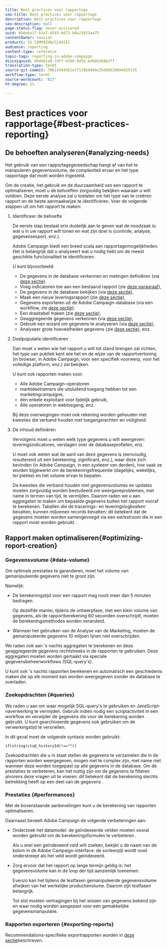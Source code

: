 ```yaml
---
title: Best practices voor rapportage
seo-title: Best practices voor rapportage
description: Best practices voor rapportage
seo-description: null
page-status-flag: never-activated
uuid: 09de6a17-b3a7-4543-b672-b0a21653aa75
contentOwner: sauviat
products: SG_CAMPAIGN/CLASSIC
audience: reporting
content-type: reference
topic-tags: reporting-in-adobe-campaign
discoiquuid: 904961e0-7dff-4350-8d5d-e4bdd368b3ff
translation-type: tm+mt
source-git-commit: 70b143445b2e77128b9404e35d96b39694d55335
workflow-type: tm+mt
source-wordcount: '817'
ht-degree: 1%

---
```



# Best practices voor rapportage{#best-practices-reporting}

## De behoeften analyseren{#analyzing-needs}

Het gebruik van een rapportagegereedschap hangt af van het te manipuleren gegevensvolume, de complexiteit ervan en het type rapportage dat moet worden ingesteld.

Om de creatie, het gebruik en de duurzaamheid van een rapport te optimaliseren, moet u de behoeften zorgvuldig bekijken waaraan u wilt voldoen. Deze eerste analyse zal u toelaten om het type van te creëren rapport en de beste aanmaakwijze te identificeren. Voer de volgende stappen uit om het rapport te maken:

1. Identificeer de behoefte

   De eerste stap bestaat erin duidelijk aan te geven wat de noodzaak is: wat u in uw rapport wilt tonen en wat zijn doel is (controle, analyse, gegevensexport, enz.).

   Adobe Campaign biedt een breed scala aan rapportagemogelijkheden. Het is belangrijk dat u analyseert wat u nodig hebt om de meest geschikte functionaliteit te identificeren.

   U kunt bijvoorbeeld:

   * De gegevens in de database verkennen en metingen definiëren (via [deze sectie](../../reporting/using/about-cubes.md)).
   * Voeg indicatoren toe aan een bestaand rapport (zie [deze paragraaf](../../reporting/using/about-reports-creation-in-campaign.md)),
   * De gegevens in de database bekijken (via [deze sectie](../../reporting/using/about-descriptive-analysis.md)),
   * Maak een nieuw leveringsrapport (zie [deze sectie](../../reporting/using/about-reports-creation-in-campaign.md)),
   * Gegevens exporteren uit de Adobe Campaign-database (via een workflow, zie [deze sectie](../../workflow/using/about-workflows.md));
   * Een draaitabel maken (zie [deze sectie](../../reporting/using/creating-a-table.md#creating-a-breakdown-or-pivot-table)),
   * Geaggregeerde gegevens verkennen (via [deze sectie](../../reporting/using/about-cubes.md)),
   * Gebruik een wizard om gegevens te analyseren (via [deze sectie](../../reporting/using/about-descriptive-analysis.md)),
   * Analyseer grote hoeveelheden gegevens (zie [deze sectie](../../reporting/using/about-reports-creation-in-campaign.md)), enz.

1. Doelpopulatie identificeren

   Dan moet u weten wie het rapport u wilt tot stand brengen zal richten, het type van publiek kent wie het en de wijze van de rapportvertoning (in browser, in Adobe Campaign, voor een specifiek voorwerp, voor het volledige platform, enz.) zal bekijken.

   U kunt ook rapporten maken voor:

   * Alle Adobe Campaign-operatoren
   * marktdeelnemers die uitsluitend toegang hebben tot een marketingcampagne,
   * één enkele exploitant voor tijdelijk gebruik,
   * Alle operatoren in webtoegang, enz.

   Bij deze overwegingen moet ook rekening worden gehouden met kwesties die verband houden met toegangsrechten en veiligheid.

1. De inhoud definiëren

   Vervolgens moet u weten welk type gegevens u wilt weergeven: leveringsindicatoren, verslagen over de databaseprofielen, enz.

   U moet ook weten wat de aard van deze gegevens is (eenvoudig, resulterend uit een berekening, significant, enz.), waar deze zich bevinden (in Adobe Campaign, in een systeem van derden), hoe vaak ze worden bijgewerkt om de berekeningsfrequentie (dagelijks, wekelijks, ter plekke) en het volume ervan te bepalen.

   De kwesties die verband houden met gegevensvolumes en updates moeten zorgvuldig worden bestudeerd om weergaveproblemen, met name in termen van tijd, te vermijden. Daarom raden we u aan aggregaten te maken om bepaalde gegevens buiten het rapport vooraf te berekenen. Tabellen die de tracerings- en leveringslogboeken bevatten, kunnen miljoenen records bevatten: dit betekent dat de gegevens moeten worden samengevoegd via een werkstroom die in een rapport moet worden gebruikt .

## Rapport maken optimaliseren{#optimizing-report-creation}

### Gegevensvolume {#data-volume}

Om optimale prestaties te garanderen, moet het volume van gemanipuleerde gegevens niet te groot zijn.

Namelijk:

* De berekeningstijd voor een rapport mag nooit meer dan 5 minuten bedragen.

   Op dezelfde manier, tijdens de ontwerpfase, met een klein volume van gegevens, als de rapportberekening 60 seconden overschrijdt, moeten de berekeningsmethodes worden veranderd.

* Wanneer het gebruiken van de Analyse van de Marketing, moeten de gemanipuleerde gegevens 10 miljoen lijnen niet overschrijden.

We raden ook aan &#39;s nachts aggregaten te berekenen en deze geaggregeerde gegevens rechtstreeks in de rapporten te gebruiken. Deze aggregaten moeten worden gemaakt via speciale gegevensbeheerworkflows (SQL-query&#39;s).

U kunt ook &#39;s nachts rapporten berekenen en automatisch een geschiedenis maken die op elk moment kan worden weergegeven zonder de database te overladen.

### Zoekopdrachten {#queries}

We raden u aan om waar mogelijk SQL-query&#39;s te gebruiken en JavaScript-naverwerking te vermijden. Gebruik indien nodig een scriptactiviteit in een workflow en verwijder de gegevens die voor de berekening worden gebruikt. U kunt gearchiveerde gegevens ook gebruiken om de verwerkingstijd te versnellen.

In dit geval moet de volgende syntaxis worden gebruikt:

```
if(string(ctx@_historyId)!==""))
```

Zoekopdrachten die u in staat stellen de gegevens te verzamelen die in de rapporten worden weergegeven, mogen niet te complex zijn, met name niet wanneer deze worden toegepast op alle gegevens in de database. Om de prestaties te verbeteren, kan het nuttig zijn om de gegevens te filteren alvorens deze vragen uit te voeren: dit betekent dat de berekening slechts betrekking heeft op een deel van de gegevens .

### Prestaties {#performances}

Met de bovenstaande aanbevelingen kunt u de berekening van rapporten optimaliseren.

Daarnaast beveelt Adobe Campaign de volgende verbeteringen aan:

* Onderzoek het datamodel: de geïndexeerde velden moeten vooral worden gebruikt om de berekeningsformules te verbeteren .

   Als u snel een geïndexeerd veld wilt zoeken, bekijkt u de naam van de kolom in de Adobe Campaign-interface: de sorteerpijl wordt rood onderstreept als het veld wordt geïndexeerd.

* Zorg ervoor dat het rapport op lange termijn geldig is: het gegevensvolume kan in de loop der tijd aanzienlijk toenemen.

   Evenzo kan het tijdens de testfasen gemanipuleerde gegevensvolume afwijken van het werkelijke productievolume. Daarom zijn testfasen belangrijk.

   Tot slot moeten vertragingen bij het wissen van gegevens bekend zijn en waar nodig worden aangepast voor een gemakkelijke gegevensmanipulatie.

### Rapporten exporteren {#exporting-reports}

Recommendations-specifieke exportrapporten worden in [deze sectie](../../reporting/using/actions-on-reports.md#exporting-a-report)beschreven.
